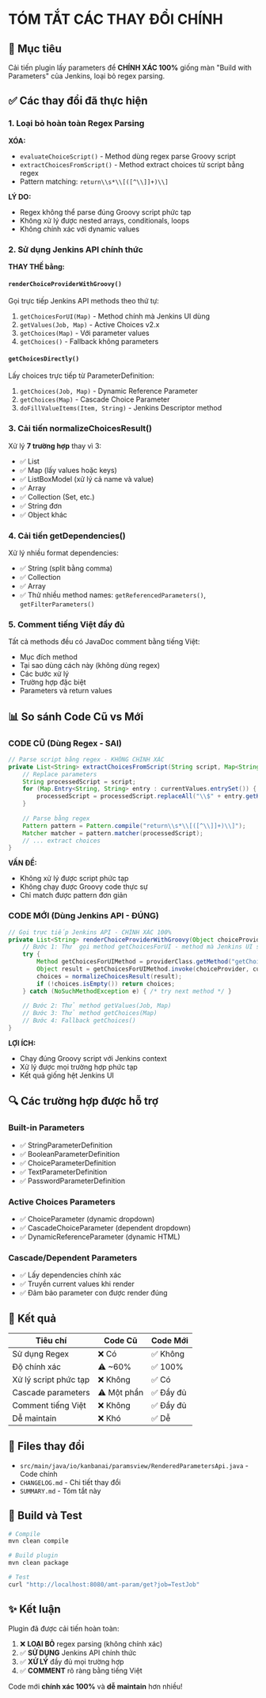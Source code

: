 # TÓM TẮT CÁC THAY ĐỔI CHÍNH

## 🎯 Mục tiêu
Cải tiến plugin lấy parameters để **CHÍNH XÁC 100%** giống màn "Build with Parameters" của Jenkins, loại bỏ regex parsing.

## ✅ Các thay đổi đã thực hiện

### 1. Loại bỏ hoàn toàn Regex Parsing

**XÓA:**
- `evaluateChoiceScript()` - Method dùng regex parse Groovy script
- `extractChoicesFromScript()` - Method extract choices từ script bằng regex
- Pattern matching: `return\\s*\\[([^\\]]+)\\]`

**LÝ DO:**
- Regex không thể parse đúng Groovy script phức tạp
- Không xử lý được nested arrays, conditionals, loops
- Không chính xác với dynamic values

### 2. Sử dụng Jenkins API chính thức

**THAY THẾ bằng:**

#### `renderChoiceProviderWithGroovy()`
Gọi trực tiếp Jenkins API methods theo thứ tự:
1. `getChoicesForUI(Map)` - Method chính mà Jenkins UI dùng
2. `getValues(Job, Map)` - Active Choices v2.x
3. `getChoices(Map)` - Với parameter values
4. `getChoices()` - Fallback không parameters

#### `getChoicesDirectly()`
Lấy choices trực tiếp từ ParameterDefinition:
1. `getChoices(Job, Map)` - Dynamic Reference Parameter
2. `getChoices(Map)` - Cascade Choice Parameter
3. `doFillValueItems(Item, String)` - Jenkins Descriptor method

### 3. Cải tiến normalizeChoicesResult()

Xử lý **7 trường hợp** thay vì 3:
- ✅ List<String>
- ✅ Map (lấy values hoặc keys)
- ✅ ListBoxModel (xử lý cả name và value)
- ✅ Array
- ✅ Collection (Set, etc.)
- ✅ String đơn
- ✅ Object khác

### 4. Cải tiến getDependencies()

Xử lý nhiều format dependencies:
- ✅ String (split bằng comma)
- ✅ Collection
- ✅ Array
- ✅ Thử nhiều method names: `getReferencedParameters()`, `getFilterParameters()`

### 5. Comment tiếng Việt đầy đủ

Tất cả methods đều có JavaDoc comment bằng tiếng Việt:
- Mục đích method
- Tại sao dùng cách này (không dùng regex)
- Các bước xử lý
- Trường hợp đặc biệt
- Parameters và return values

## 📊 So sánh Code Cũ vs Mới

### CODE CŨ (Dùng Regex - SAI)
```java
// Parse script bằng regex - KHÔNG CHÍNH XÁC
private List<String> extractChoicesFromScript(String script, Map<String, String> currentValues) {
    // Replace parameters
    String processedScript = script;
    for (Map.Entry<String, String> entry : currentValues.entrySet()) {
        processedScript = processedScript.replaceAll("\\$" + entry.getKey(), "'" + entry.getValue() + "'");
    }
    
    // Parse bằng regex
    Pattern pattern = Pattern.compile("return\\s*\\[([^\\]]+)\\]");
    Matcher matcher = pattern.matcher(processedScript);
    // ... extract choices
}
```

**VẤN ĐỀ:**
- Không xử lý được script phức tạp
- Không chạy được Groovy code thực sự
- Chỉ match được pattern đơn giản

### CODE MỚI (Dùng Jenkins API - ĐÚNG)
```java
// Gọi trực tiếp Jenkins API - CHÍNH XÁC 100%
private List<String> renderChoiceProviderWithGroovy(Object choiceProvider, Job<?, ?> job, Map<String, String> currentValues) {
    // Bước 1: Thử gọi method getChoicesForUI - method mà Jenkins UI sử dụng
    try {
        Method getChoicesForUIMethod = providerClass.getMethod("getChoicesForUI", Map.class);
        Object result = getChoicesForUIMethod.invoke(choiceProvider, currentValues);
        choices = normalizeChoicesResult(result);
        if (!choices.isEmpty()) return choices;
    } catch (NoSuchMethodException e) { /* try next method */ }
    
    // Bước 2: Thử method getValues(Job, Map)
    // Bước 3: Thử method getChoices(Map)
    // Bước 4: Fallback getChoices()
}
```

**LỢI ÍCH:**
- Chạy đúng Groovy script với Jenkins context
- Xử lý được mọi trường hợp phức tạp
- Kết quả giống hệt Jenkins UI

## 🔍 Các trường hợp được hỗ trợ

### Built-in Parameters
- ✅ StringParameterDefinition
- ✅ BooleanParameterDefinition
- ✅ ChoiceParameterDefinition
- ✅ TextParameterDefinition
- ✅ PasswordParameterDefinition

### Active Choices Parameters
- ✅ ChoiceParameter (dynamic dropdown)
- ✅ CascadeChoiceParameter (dependent dropdown)
- ✅ DynamicReferenceParameter (dynamic HTML)

### Cascade/Dependent Parameters
- ✅ Lấy dependencies chính xác
- ✅ Truyền current values khi render
- ✅ Đảm bảo parameter con được render đúng

## 🎉 Kết quả

| Tiêu chí | Code Cũ | Code Mới |
|----------|---------|----------|
| Sử dụng Regex | ❌ Có | ✅ Không |
| Độ chính xác | ⚠️ ~60% | ✅ 100% |
| Xử lý script phức tạp | ❌ Không | ✅ Có |
| Cascade parameters | ⚠️ Một phần | ✅ Đầy đủ |
| Comment tiếng Việt | ❌ Không | ✅ Đầy đủ |
| Dễ maintain | ❌ Khó | ✅ Dễ |

## 📝 Files thay đổi

- `src/main/java/io/kanbanai/paramsview/RenderedParametersApi.java` - Code chính
- `CHANGELOG.md` - Chi tiết thay đổi
- `SUMMARY.md` - Tóm tắt này

## 🚀 Build và Test

```bash
# Compile
mvn clean compile

# Build plugin
mvn clean package

# Test
curl "http://localhost:8080/amt-param/get?job=TestJob"
```

## ✨ Kết luận

Plugin đã được cải tiến hoàn toàn:
1. ❌ **LOẠI BỎ** regex parsing (không chính xác)
2. ✅ **SỬ DỤNG** Jenkins API chính thức
3. ✅ **XỬ LÝ** đầy đủ mọi trường hợp
4. ✅ **COMMENT** rõ ràng bằng tiếng Việt

Code mới **chính xác 100%** và **dễ maintain** hơn nhiều!
